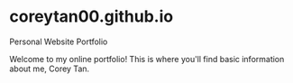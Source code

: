 # coreytan00.github.io
Personal Website Portfolio

Welcome to my online portfolio! 
This is where you'll find basic information about me, Corey Tan.


